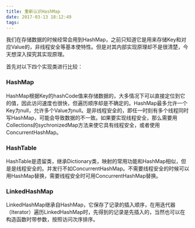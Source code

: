 ```yaml
---
title: 重新认识HashMap
date: 2017-03-13 18:12:49
tags:
---
```


我们在存储数据的时候经常会用到HashMap，之前只知道它是用来存储Key和对应Value的，非线程安全等基本使特性。但是对其内部实现原理却不是很清楚，今天想深入探究其实现原理。

首先对以下四个实现类进行比较：

### HashMap

HashMap根据Key的hashCode值来存储数据的，大多情况下可以直接定位到它的值，因此访问速度也很快，但遍历顺序却是不确定的。HashMap最多允许一个Key为null，允许多个Value为null。是非线程安全的，即任一时刻有多个线程同时写HashMap，可能会导致数据的不一致。如果要实现线程安全，那么需要用Collections的sychronizedMap方法来使它具有线程安全，或者使用ConcurrentHashMap。

### HashTable

HashTable是遗留类，继承Dictionary类，映射的常用功能和HashMap相似，但是是线程安全的。并发行不如ConcurrentHashMap。不需要线程安全的时候可以用HashMap替换，需要线程安全时可用ConcurrentHashMap替换。

### LinkedHashMap

LinkedHashMap继承自HashMap，它保存了记录的插入顺序，在用迭代器（Iterator）遍历LinkedHashMap时，先得到的记录是先插入的，当然也可以在构造函数时带参数，按照访问次序排序。

